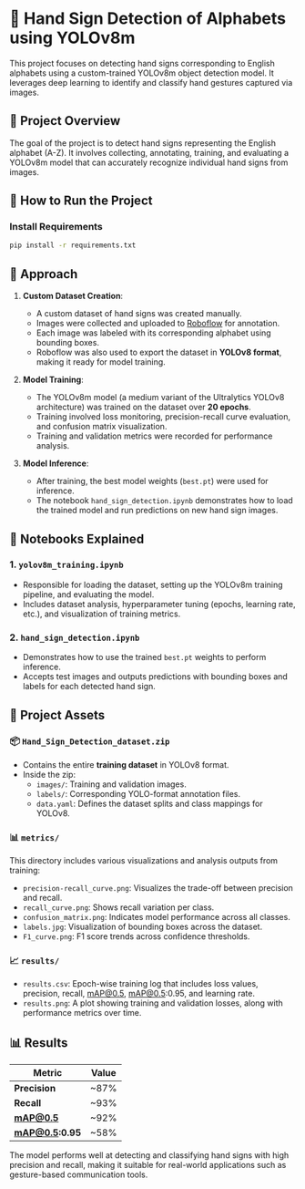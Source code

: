 # 🤖 Hand Sign Detection of Alphabets using YOLOv8m

This project focuses on detecting hand signs corresponding to English alphabets using a custom-trained YOLOv8m object detection model. It leverages deep learning to identify and classify hand gestures captured via images.

## 📌 Project Overview

The goal of the project is to detect hand signs representing the English alphabet (A-Z). It involves collecting, annotating, training, and evaluating a YOLOv8m model that can accurately recognize individual hand signs from images.

## 🚀 How to Run the Project

### Install Requirements

```bash
pip install -r requirements.txt
```


## 🧠 Approach

1. **Custom Dataset Creation**:
   - A custom dataset of hand signs was created manually.
   - Images were collected and uploaded to [Roboflow](https://roboflow.com/) for annotation.
   - Each image was labeled with its corresponding alphabet using bounding boxes.
   - Roboflow was also used to export the dataset in **YOLOv8 format**, making it ready for model training.

2. **Model Training**:
   - The YOLOv8m model (a medium variant of the Ultralytics YOLOv8 architecture) was trained on the dataset over **20 epochs**.
   - Training involved loss monitoring, precision-recall curve evaluation, and confusion matrix visualization.
   - Training and validation metrics were recorded for performance analysis.

3. **Model Inference**:
   - After training, the best model weights (`best.pt`) were used for inference.
   - The notebook `hand_sign_detection.ipynb` demonstrates how to load the trained model and run predictions on new hand sign images.
## 📓 Notebooks Explained

### 1. `yolov8m_training.ipynb`
- Responsible for loading the dataset, setting up the YOLOv8m training pipeline, and evaluating the model.
- Includes dataset analysis, hyperparameter tuning (epochs, learning rate, etc.), and visualization of training metrics.

### 2. `hand_sign_detection.ipynb`
- Demonstrates how to use the trained `best.pt` weights to perform inference.
- Accepts test images and outputs predictions with bounding boxes and labels for each detected hand sign.


## 📁 Project Assets

### 📦 `Hand_Sign_Detection_dataset.zip`
- Contains the entire **training dataset** in YOLOv8 format.
- Inside the zip:
  - `images/`: Training and validation images.
  - `labels/`: Corresponding YOLO-format annotation files.
  - `data.yaml`: Defines the dataset splits and class mappings for YOLOv8.

### 📊 `metrics/`
This directory includes various visualizations and analysis outputs from training:
- `precision-recall_curve.png`: Visualizes the trade-off between precision and recall.
- `recall_curve.png`: Shows recall variation per class.
- `confusion_matrix.png`: Indicates model performance across all classes.
- `labels.jpg`: Visualization of bounding boxes across the dataset.
- `F1_curve.png`: F1 score trends across confidence thresholds.

### 📈 `results/`
- `results.csv`: Epoch-wise training log that includes loss values, precision, recall, mAP@0.5, mAP@0.5:0.95, and learning rate.
- `results.png`: A plot showing training and validation losses, along with performance metrics over time.

## 📊 Results

| Metric              | Value    |
|---------------------|----------|
| **Precision**       | ~87%     |
| **Recall**          | ~93%     |
| **mAP@0.5**         | ~92%     |
| **mAP@0.5:0.95**    | ~58%     |

The model performs well at detecting and classifying hand signs with high precision and recall, making it suitable for real-world applications such as gesture-based communication tools.


